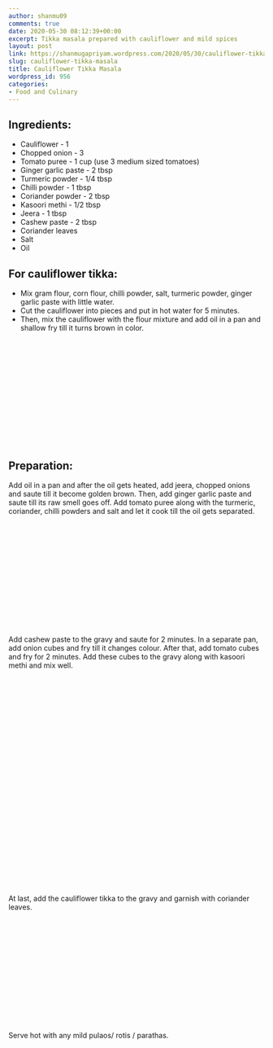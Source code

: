```yaml
---
author: shanmu09
comments: true
date: 2020-05-30 08:12:39+00:00
excerpt: Tikka masala prepared with cauliflower and mild spices
layout: post
link: https://shanmugapriyam.wordpress.com/2020/05/30/cauliflower-tikka-masala/
slug: cauliflower-tikka-masala
title: Cauliflower Tikka Masala
wordpress_id: 956
categories:
- Food and Culinary
---
```


<style>
.square2 {
    float:left;
    width: 49%;
    border-radius:5%;
    padding-bottom : 40%; /* = width for a 1:1 aspect ratio */
    margin:0.5%;
    background-position:center center;
    background-repeat:no-repeat;
    background-size:cover; /* you change this to "contain" if you don't want the images to be cropped */
}
 
 .square3 {
    float:left;
    width: 32%;
    border-radius:5%;
    padding-bottom : 40%; /* = width for a 1:1 aspect ratio */
    margin:0.5%;
    background-position:center center;
    background-repeat:no-repeat;
    background-size:cover; /* you change this to "contain" if you don't want the images to be cropped */
}
	
#break {
    clear:both;
}

.img_1{background-image:url('https://shanmugapriyam.files.wordpress.com/2020/05/00100lrportrait_00100_burst20200525111122794_cover.jpg?resize=2000%2C2000');}
.img_2{background-image:url('https://shanmugapriyam.files.wordpress.com/2020/05/00100lrportrait_00100_burst20200525111709002_cover.jpg?resize=2000%2C2000');}
.img_3{background-image:url('https://shanmugapriyam.files.wordpress.com/2020/05/00100lrportrait_00100_burst20200525113326910_cover.jpg?resize=2000%2C2000');}
.img_4{background-image:url('https://shanmugapriyam.files.wordpress.com/2020/05/00100lrportrait_00100_burst20200525111030805_cover.jpg?resize=2000%2C2000');}
.img_5{background-image:url('https://shanmugapriyam.files.wordpress.com/2020/05/00100lrportrait_00100_burst20200525111427529_cover.jpg?resize=2000%2C2000');}
.img_6{background-image:url('https://shanmugapriyam.files.wordpress.com/2020/05/00100lrportrait_00100_burst20200525111853727_cover.jpg?resize=2000%2C2000');}
.img_7{background-image:url('https://shanmugapriyam.files.wordpress.com/2020/05/00100lrportrait_00100_burst20200525120124152_cover.jpg');}
.img_8{background-image:url('https://shanmugapriyam.files.wordpress.com/2020/05/00100lrportrait_00100_burst20200525120358582_cover.jpg');}
.img_9{background-image:url('https://shanmugapriyam.files.wordpress.com/2020/05/00100lrportrait_00100_burst20200525120633630_cover.jpg');}
.img_10{background-image:url('https://shanmugapriyam.files.wordpress.com/2020/05/00100lrportrait_00100_burst20200525121704278_cover.jpg');}
.img_11{background-image:url('https://shanmugapriyam.files.wordpress.com/2020/05/00100lrportrait_00100_burst20200525121852207_cover.jpg');}
.img_12{background-image:url('https://shanmugapriyam.files.wordpress.com/2020/05/00100lrportrait_00100_burst20200525122153761_cover.jpg');}
.img_13{background-image:url('https://shanmugapriyam.files.wordpress.com/2020/05/00100lrportrait_00100_burst20200525134925105_cover.jpg?resize=2000%2C2000');}
.img_14{background-image:url('https://shanmugapriyam.files.wordpress.com/2020/05/00100lrportrait_00100_burst20200525134843678_cover.jpg?resize=2000%2C2000');}



.resize_fit_center {
    max-width:60%;
    max-height:60%;
    vertical-align: middle;
    display: block;
    margin-left: auto;
    margin-right: auto;
    border-radius:5%;
}

.center {
  margin: auto;
  width: 60%;
}
</style>


## Ingredients:







  * Cauliflower - 1
  * Chopped onion - 3
  * Tomato puree - 1 cup (use 3 medium sized tomatoes)
  * Ginger garlic paste - 2 tbsp
  * Turmeric powder - 1/4 tbsp
  * Chilli powder - 1 tbsp
  * Coriander powder - 2 tbsp
  * Kasoori methi - 1/2 tbsp
  * Jeera - 1 tbsp
  * Cashew paste - 2 tbsp
  * Coriander leaves
  * Salt
  * Oil 






## For cauliflower tikka:







  * Mix gram flour, corn flour, chilli powder, salt, turmeric powder, ginger garlic paste with little water.
  * Cut the cauliflower into pieces and put in hot water for 5 minutes.
  * Then, mix the cauliflower with the flour mixture and add oil in a pan and shallow fry till it turns brown in color.




<div class="square3 img_1">
</div>
<div class="square3 img_2">
</div>
<div class="square3 img_3">
</div>
<div id="break"> </div>
<p/>








## Preparation:







Add oil in a pan and after the oil gets heated, add jeera, chopped onions and saute till it become golden brown. Then, add ginger garlic paste and saute till its raw smell goes off. Add tomato puree along with the turmeric, coriander, chilli powders and salt and let it cook till the oil gets separated.





<div class="square3 img_4">
</div>
<div class="square3 img_5">
</div>
<div class="square3 img_6">
</div>
<div id="break"> </div>
<p/>







Add cashew paste to the gravy and saute for 2 minutes. In a separate pan, add onion cubes and fry till it changes colour. After that, add tomato cubes and fry for 2 minutes. Add these cubes to the gravy along with kasoori methi and mix well.




<div class="square2 img_7">
</div>
<div class="square2 img_8">
</div>

<div class="square2 img_9">
</div>
<div class="square2 img_10">
</div>
<div id="break"> </div>
<p/>







At last, add the cauliflower tikka to the gravy and garnish with coriander leaves.





<div class="square2 img_11">
</div>
<div class="square2 img_12">
</div>

<div id="break"> </div>
<p/>






Serve hot with any mild pulaos/ rotis / parathas.


<div class="square2 img_13">
</div>
<div class="square2 img_14">
</div>

<div id="break"> </div>
<p/>






